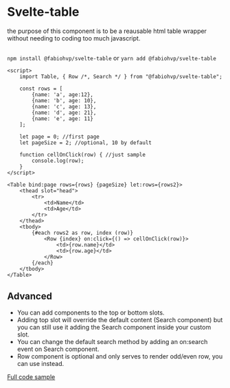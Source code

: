 # Svelte-table
the purpose of this component is to be a reausable html table wrapper without needing to coding too much javascript.

##
```npm install @fabiohvp/svelte-table```
or
```yarn add @fabiohvp/svelte-table```

```
<script>
	import Table, { Row /*, Search */ } from "@fabiohvp/svelte-table";
	
	const rows = [
		{name: 'a', age:12}, 
		{name: 'b', age: 10}, 
		{name: 'c', age: 13}, 
		{name: 'd', age: 21}, 
		{name: 'e', age: 11}
	];
	
	let page = 0; //first page
	let pageSize = 2; //optional, 10 by default
	
	function cellOnClick(row) { //just sample
		console.log(row);
	}
</script>

<Table bind:page rows={rows} {pageSize} let:rows={rows2}>
	<thead slot="head">
		<tr>
			<td>Name</td>
			<td>Age</td>
		</tr>
	</thead>
	<tbody>
		{#each rows2 as row, index (row)}
			<Row {index} on:click={() => cellOnClick(row)}>
				<td>{row.name}</td>
				<td>{row.age}</td>
			</Row>
		{/each}
	</tbody>
</Table>
```

## Advanced
* You can add components to the top or bottom slots.
* Adding top slot will override the default content (Search component) but you can still use it adding the Search component inside your custom slot.
* You can change the default search method by adding an on:search event on Search component.
* Row component is optional and only serves to render odd/even row, you can use <tr> instead.

[Full code sample](https://svelte.dev/repl/3238e5737f764431a26e243800dccc6d?version=3.12.1)

